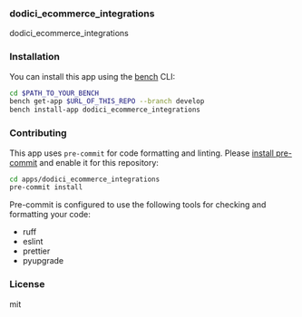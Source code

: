 ### dodici_ecommerce_integrations

dodici_ecommerce_integrations

### Installation

You can install this app using the [bench](https://github.com/frappe/bench) CLI:

```bash
cd $PATH_TO_YOUR_BENCH
bench get-app $URL_OF_THIS_REPO --branch develop
bench install-app dodici_ecommerce_integrations
```

### Contributing

This app uses `pre-commit` for code formatting and linting. Please [install pre-commit](https://pre-commit.com/#installation) and enable it for this repository:

```bash
cd apps/dodici_ecommerce_integrations
pre-commit install
```

Pre-commit is configured to use the following tools for checking and formatting your code:

- ruff
- eslint
- prettier
- pyupgrade

### License

mit
